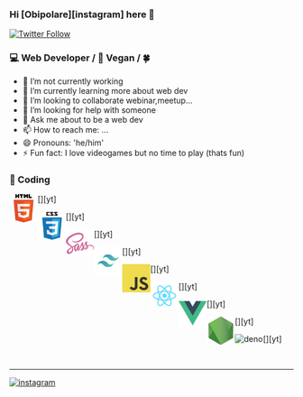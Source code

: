 ### Hi [Obipolare][instagram] here 👋

[![Twitter Follow](https://img.shields.io/twitter/follow/Obipolare?color=%231DA1F2&label=Obipolare&logo=Twitter&style=for-the-badge)](https://twitter.com/obipolare)

### 💻 Web Developer / 🌱 Vegan / 🍀

- 🔭 I’m not currently working
- 🌱 I’m currently learning more about web dev
- 👯 I’m looking to collaborate webinar,meetup...
- 🤔 I’m looking for help with someone
- 💬 Ask me about to be a web dev
- 📫 How to reach me: ...
- 😄 Pronouns: 'he/him'
- ⚡ Fun fact: I love videogames but no time to play (thats fun)

### 🚀 Coding
[<img align="left" alt="HTML5" width="50px" src="https://raw.githubusercontent.com/github/explore/80688e429a7d4ef2fca1e82350fe8e3517d3494d/topics/html/html.png">][yt]

[<img align="left" alt="CSS" width="50px" src="https://raw.githubusercontent.com/github/explore/80688e429a7d4ef2fca1e82350fe8e3517d3494d/topics/css/css.png">][yt]

[<img align="left" alt="SASS" width="50px" src="https://raw.githubusercontent.com/github/explore/80688e429a7d4ef2fca1e82350fe8e3517d3494d/topics/sass/sass.png">][yt]

[<img align="left" alt="TailwindCSS" width="50px" src="https://raw.githubusercontent.com/github/explore/80688e429a7d4ef2fca1e82350fe8e3517d3494d/topics/tailwind/tailwind.png">][yt]

[<img align="left" alt="Javascript" width="50pxx" src="https://raw.githubusercontent.com/github/explore/80688e429a7d4ef2fca1e82350fe8e3517d3494d/topics/javascript/javascript.png">][yt]

[<img align="left" alt="React" width="50px" src="https://raw.githubusercontent.com/github/explore/80688e429a7d4ef2fca1e82350fe8e3517d3494d/topics/react/react.png">][yt]

[<img align="left" alt="Vue" width="50px" src="https://raw.githubusercontent.com/github/explore/80688e429a7d4ef2fca1e82350fe8e3517d3494d/topics/vue/vue.png">][yt]

[<img align="left" alt="Nodejs" width="50px" src="https://raw.githubusercontent.com/github/explore/80688e429a7d4ef2fca1e82350fe8e3517d3494d/topics/nodejs/nodejs.png">][yt]

[<img align="left" alt="deno" width="50px" height="50px" src="http://devnot.com/wp-content/uploads/2020/05/deno_hr.png">][yt]

<br>

---

[![instagram](https://statesborodowntown.com/wp-content/uploads/2016/01/instagram-Logo-PNG-Transparent-Background-download.png)](https://www.instagram.com/obipolare)

